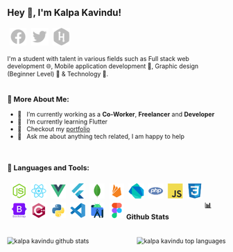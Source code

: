 ## Hey 👋, I'm Kalpa Kavindu!

<a href='https://web.facebook.com/kalpa.rathnaweera/'><img style="padding:5px;" align='left' alt="facebook" src="./assets/icons/facebook.svg" height='40px'/></a>
<a href='https://twitter.com/Kalpa_online'><img style="padding:5px;" align='left' alt="twitter" src="./assets/icons/twitter.svg" height='40px'/></a>
<a href='https://www.hackerrank.com/kalpadevonline'><img style="padding:5px;" alt="hackerrank" src="./assets/icons/hackerrank.svg" height='40px'/></a>

I'm a student with talent in various fields such as Full stack web development 🌐, Mobile application development 📱, Graphic design (Beginner Level) 🎨 & Technology 🤖.
<br/>
<br/>

### 🧐 More About Me:

-   🔭 &nbsp; I’m currently working as a **Co-Worker**, **Freelancer** and **Developer**
-   🌱 &nbsp; I’m currently learning Flutter
-   📝 &nbsp; Checkout my [portfolio](https://sites.google.com/view/kalpaonline)
-   💬 &nbsp; Ask me about anything tech related, I am happy to help

<br>

### 🔨 Languages and Tools:

<div style="padding:5px;"><a href="https://nodejs.org/" target="_blank"> <img style="padding:5px;" align="left" src="./assets/images/nodejs.svg" alt="pytorch" height="35px"/></a><a href="https://reactjs.org" target="_blank"> <img style="padding:5px;" align="left" src="./assets/images/react.svg" alt="pytorch" height="35px"/></a><a href="https://vuejs.org/" target="_blank"> <img style="padding:5px;" align="left" src="./assets/images/vuejs.svg" alt="pytorch" height="35px"/></a><a href="https://flutter.dev/" target="_blank"> <img style="padding:5px;" align="left" src="./assets/images/flutter.svg" alt="pytorch" height="35px"/></a><a href="https://www.mongodb.com/" target="_blank"> <img style="padding:5px;" align="left" src="./assets/images/mongodb.svg" alt="pytorch" height="35px"/></a><a href="https://firebase.google.com/" target="_blank"> <img style="padding:5px;" align="left" src="./assets/images/firebase.svg" alt="pytorch" height="35px"/></a><a href="https://dart.dev/" target="_blank"> <img style="padding:5px;" align="left" src="./assets/images/dart.svg" alt="pytorch" height="35px"/></a><a href="https://www.php.net/" target="_blank"> <img style="padding:5px;" align="left" src="./assets/images/php.svg" alt="pytorch" height="35px"/></a><a href="http://www.ecma-international.org/publications-and-standards/standards/ecma-262/" target="_blank"> <img style="padding:5px;" align="left" src="./assets/images/javascript.svg" alt="pytorch" height="35px"/></a><a href="https://www.w3.org/TR/CSS/#css" target="_blank"> <img style="padding:5px;" align="left" src="./assets/images/css3.svg" alt="pytorch" height="35px"/></a><a href="https://getbootstrap.com/" target="_blank"> <img style="padding:5px;" align="left" src="./assets/images/bootstrap.svg" alt="pytorch" height="35px"/></a><a href="https://isocpp.org/" target="_blank"> <img style="padding:5px;" align="left" src="./assets/images/cplusplus.svg" alt="pytorch" height="35px"/></a><a href="https://www.python.org/" target="_blank"> <img style="padding:5px;" align="left" src="./assets/images/python.svg" alt="pytorch" height="35px"/></a><a href="https://code.visualstudio.com/" target="_blank"> <img style="padding:5px;" align="left" src="./assets/images/vscode.svg" alt="pytorch" height="35px"/></a><a href="https://developer.android.com/studio" target="_blank"> <img style="padding:5px;" align="left" src="./assets/images/androidstudio.svg" alt="pytorch" height="35px"/></a><a href="https://www.figma.com/" target="_blank"> <img style="padding:5px;" align="left" src="./assets/images/figma.svg" alt="pytorch" height="35px"/></a></div>

<br>

### 📊 Github Stats

<img src="https://github-readme-stats.vercel.app/api?username=kalpakavindu&show_icons=true&theme=gotham" alt="kalpa kavindu github stats" width="auto" align="left" style="margin:20px 0;" height="200px"/>
<img src="https://github-readme-stats.vercel.app/api/top-langs/?username=kalpakavindu&layout=compact&theme=gotham" alt="kalpa kavindu top languages" width="auto" height="200px" align="right" style="margin:20px 0;" />
